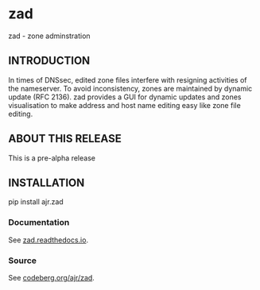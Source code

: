 # zad

zad - zone adminstration

## INTRODUCTION

In times of DNSsec, edited zone files interfere with resigning activities of
the nameserver. To avoid inconsistency, zones are maintained by dynamic update
(RFC 2136).
zad provides a GUI for dynamic updates and zones visualisation to make address
and host name editing easy like zone file editing.
 
## ABOUT THIS RELEASE

This is a pre-alpha release

## INSTALLATION

pip install ajr.zad

### Documentation

See [zad.readthedocs.io](https://zad.readthedocs.io).

### Source

See [codeberg.org/ajr/zad](https://codeberg.org/ajr/zad).


